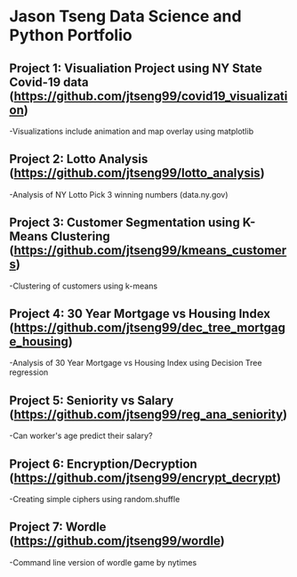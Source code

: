 # Jason Tseng Data Science and Python Portfolio

## Project 1: Visualiation Project using NY State Covid-19 data (https://github.com/jtseng99/covid19_visualization)
-Visualizations include animation and map overlay using matplotlib

## Project 2: Lotto Analysis (https://github.com/jtseng99/lotto_analysis)
-Analysis of NY Lotto Pick 3 winning numbers (data.ny.gov)

## Project 3: Customer Segmentation using K-Means Clustering (https://github.com/jtseng99/kmeans_customers)
-Clustering of customers using k-means

## Project 4: 30 Year Mortgage vs Housing Index (https://github.com/jtseng99/dec_tree_mortgage_housing)
-Analysis of 30 Year Mortgage vs Housing Index using Decision Tree regression

## Project 5: Seniority vs Salary (https://github.com/jtseng99/reg_ana_seniority)
-Can worker's age predict their salary? 

## Project 6: Encryption/Decryption (https://github.com/jtseng99/encrypt_decrypt)
-Creating simple ciphers using random.shuffle

## Project 7: Wordle (https://github.com/jtseng99/wordle)
-Command line version of wordle game by nytimes


